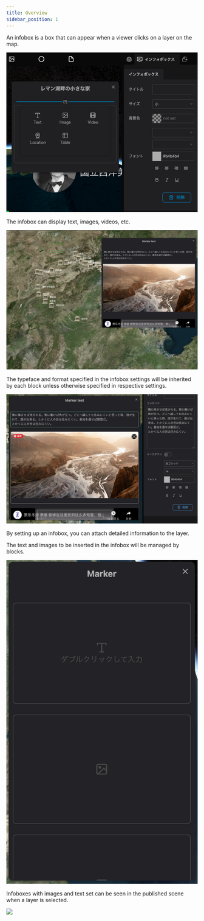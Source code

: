 ```yaml
---
title: Overview
sidebar_position: 1
---
```


An infobox is a box that can appear when a viewer clicks on a layer on the map.

![](./img/1_001.png)

The infobox can display text, images, videos, etc.

![](./img/1_002.png)

The typeface and format specified in the infobox settings will be inherited by each block unless otherwise specified in respective settings.

![](./img/1_003.png)

By setting up an infobox, you can attach detailed information to the layer.

The text and images to be inserted in the infobox will be managed by blocks.

![](./img/1_005.png)

Infoboxes with images and text set can be seen in the published scene when a layer is selected.

![](./img/1_006.png)